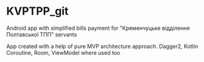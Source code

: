 # KVPTPP_git
Android app with simplified bills payment for "Кременчуцьке відділення Полтавської ТПП" servants

App created with a help of pure MVP architecture approach. Dagger2, Kotlin Coroutine, Room, ViewModel where used too
